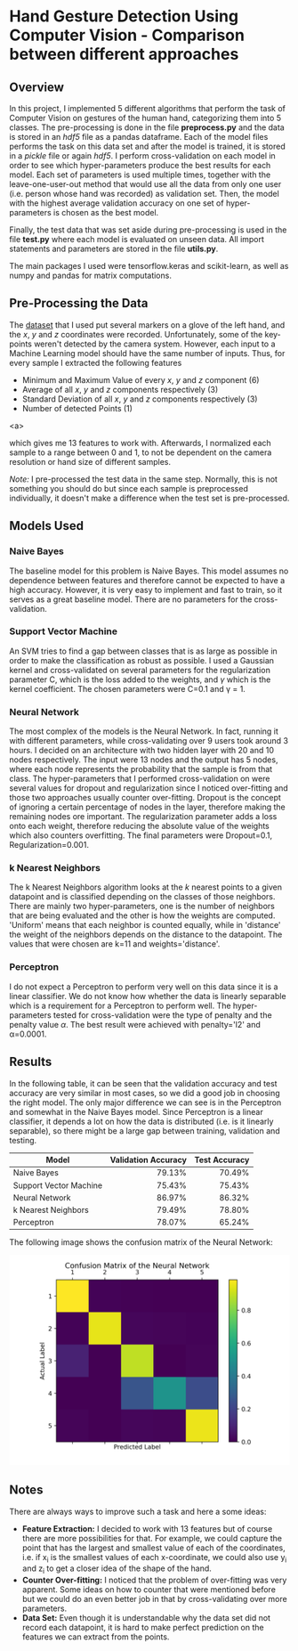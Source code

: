 # Hand Gesture Detection Using Computer Vision - Comparison between different approaches

## Overview

In this project, I implemented 5 different algorithms that perform the task of Computer Vision on gestures of the human hand, categorizing them into 5 classes. The pre-processing is done in the file **preprocess.py** and the data is stored in an *hdf5* file as a pandas dataframe. Each of the model files performs the task on this data set and after the model is trained, it is stored in a *pickle* file or again *hdf5*. I perform cross-validation on each model in order to see which hyper-parameters produce the best results for each model. Each set of parameters is used multiple times, together with the leave-one-user-out method that would use all the data from only one user (i.e. person whose hand was recorded) as validation set. Then, the model with the highest average validation accuracy on one set of hyper-parameters is chosen as the best model.

Finally, the test data that was set aside during pre-processing is used in the file **test.py** where each model is evaluated on unseen data. All import statements and parameters are stored in the file **utils.py**.

The main packages I used were tensorflow.keras and scikit-learn, as well as numpy and pandas for matrix computations.

## Pre-Processing the Data

The [dataset](http://archive.ics.uci.edu/ml/datasets/Motion+Capture+Hand+Postures) that I used put several markers on a glove of the left hand, and the *x*, *y* and *z* coordinates were recorded. Unfortunately, some of the key-points weren't detected by the camera system. However, each input to a Machine Learning model should have the same number of inputs. Thus, for every sample I extracted the following features

* Minimum and Maximum Value of every *x*, *y* and *z* component (6)
* Average of all *x*, *y* and *z* components respectively (3)
* Standard Deviation of all *x*, *y* and *z* components respectively (3)
* Number of detected Points (1)

<a\>

which gives me 13 features to work with. Afterwards, I normalized each sample to a range between 0 and 1, to not be dependent on the camera resolution or hand size of different samples.

*Note:* I pre-processed the test data in the same step. Normally, this is not something you should do but since each sample is preprocessed individually, it doesn't make a difference when the test set is pre-processed.

## Models Used

### Naive Bayes

The baseline model for this problem is Naive Bayes. This model assumes no dependence between features and therefore cannot be expected to have a high accuracy. However, it is very easy to implement and fast to train, so it serves as a great baseline model. There are no parameters for the cross-validation.

### Support Vector Machine

An SVM tries to find a gap between classes that is as large as possible in order to make the classification as robust as possible. I used a Gaussian kernel and cross-validated on several parameters for the regularization parameter C, which is the loss added to the weights, and $\gamma$ which is the kernel coefficient. The chosen parameters were C=0.1 and &gamma; = 1.

### Neural Network

The most complex of the models is the Neural Network. In fact, running it with different parameters, while cross-validating over 9 users took around 3 hours. I decided on an architecture with two hidden layer with 20 and 10 nodes respectively. The input were 13 nodes and the output has 5 nodes, where each node represents the probability that the sample is from that class. The hyper-parameters that I performed cross-validation on were several values for dropout and regularization since I noticed over-fitting and those two approaches usually counter over-fitting. Dropout is the concept of ignoring a certain percentage of nodes in the layer, therefore making the remaining nodes ore important. The regularization parameter adds a loss onto each weight, therefore reducing the absolute value of the weights which also counters overfitting. The final parameters were Dropout=0.1, Regularization=0.001.

### k Nearest Neighbors

The k Nearest Neighbors algorithm looks at the $k$ nearest points to a given datapoint and is classified depending on the classes of those neighbors. There are mainly two hyper-parameters, one is the number of neighbors that are being evaluated and the other is how the weights are computed. 'Uniform' means that each neighbor is counted equally, while in 'distance' the weight of the neighbors depends on the distance to the datapoint. The values that were chosen are k=11 and weights='distance'.

### Perceptron

I do not expect a Perceptron to perform very well on this data since it is a linear classifier. We do not know how whether the data is linearly separable which is a requirement for a Perceptron to perform well. The hyper-parameters tested for cross-validation were the type of penalty and the penalty value $\alpha$. The best result were achieved with penalty='l2' and &alpha;=0.0001.

## Results

In the following table, it can be seen that the validation accuracy and test accuracy are very similar in most cases, so we did a good job in choosing the right model. The only major difference we can see is in the Perceptron and somewhat in the Naive Bayes model. Since Perceptron is a linear classifier, it depends a lot on how the data is distributed (i.e. is it linearly separable), so there might be a large gap between training, validation and testing.

| Model                  | Validation Accuracy | Test Accuracy |
| ---------------------- | ------------------: | ------------: |
| Naive Bayes            |              79.13% |        70.49% |
| Support Vector Machine |              75.43% |        75.43% |
| Neural Network         |              86.97% |        86.32% |
| k Nearest Neighbors    |              79.49% |        78.80% |
| Perceptron             |              78.07% |        65.24% |

The following image shows the confusion matrix of the Neural Network:

![Confusion Matrix](/Images/confusion_mat.png)

## Notes

There are always ways to improve such a task and here a some ideas:

* **Feature Extraction:** I decided to work with 13 features but of course there are more possibilities for that. For example, we could capture the point that has the largest and smallest value of each of the coordinates, i.e. if x<sub>i</sub> is the smallest values of each x-coordinate, we could also use y<sub>i</sub> and z<sub>i</sub> to get a closer idea of the shape of the hand.
* **Counter Over-fitting:** I noticed that the problem of over-fitting was very apparent. Some ideas on how to counter that were mentioned before but we could do an even better job in that by cross-validating over more parameters.
* **Data Set:** Even though it is understandable why the data set did not record each datapoint, it is hard to make perfect prediction on the features we can extract from the points.  
